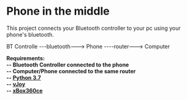 # Phone in the middle
This project connects your Bluetooth controller to your pc using your phone's bluetooth. 

BT Controlle  ---bluetooth---> Phone ----router---> Computer

<b>Requirements<b>: <br>
-- Bluetooth Controller connected to the phone <br>
-- Computer/Phone connected to the same router <br>
-- <a href="https://www.python.org/downloads/">Python 3.7</a> <br>
-- <a href="http://vjoystick.sourceforge.net/site/index.php/download-a-install/download">vJoy</a> <br>
-- <a href="https://www.x360ce.com/">xBox360ce</a>



